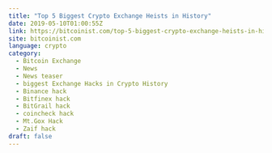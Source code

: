 ```yaml
---
title: "Top 5 Biggest Crypto Exchange Heists in History"
date: 2019-05-10T01:00:55Z
link: https://bitcoinist.com/top-5-biggest-crypto-exchange-heists-in-history/?utm_medium=RSS&utm_source=news.12bit.vn
site: bitcoinist.com
language: crypto
category:
  - Bitcoin Exchange
  - News
  - News teaser
  - biggest Exchange Hacks in Crypto History
  - Binance hack
  - Bitfinex hack
  - BitGrail hack
  - coincheck hack
  - Mt.Gox Hack
  - Zaif hack
draft: false
---
```

